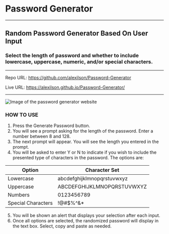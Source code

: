 # Password Generator
---
## Random Password Generator Based On User Input

### Select the length of password and whether to include lowercase, uppercase, numeric, and/or special characters.

---

Repo URL: https://github.com/alexilson/Password-Generator

Live URL: https://alexilson.github.io/Password-Generator/

---

![Image of the password generator website](./assets/screenshot.png)

### HOW TO USE

1. Press the Generate Password button.
2. You will see a prompt asking for the length of the password. Enter a number between 8 and 128.
3. The next prompt will appear. You will see the length you entered in the prompt. 
4. You will be asked to enter Y or N to indicate if you wish to include the presented type of characters in the password. The options are:



| Option | Character Set |
| -------------------- | ------------------------ |
| Lowercase | abcdefghijklmnopqrstuvwxyz |
| Uppercase | ABCDEFGHIJKLMNOPQRSTUVWXYZ |
| Numbers | 0123456789 |
| Special Characters | !@#$%^&* |



5. You will be shown an alert that displays your selection after each input.
6. Once all options are selected, the randomized password will display in the text box. Select, copy and paste as needed.